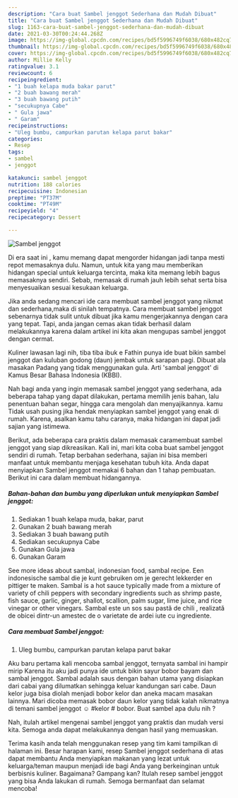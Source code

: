 ```yaml
---
description: "Cara buat Sambel jenggot Sederhana dan Mudah Dibuat"
title: "Cara buat Sambel jenggot Sederhana dan Mudah Dibuat"
slug: 1163-cara-buat-sambel-jenggot-sederhana-dan-mudah-dibuat
date: 2021-03-30T00:24:44.268Z
image: https://img-global.cpcdn.com/recipes/bd5f5996749f6038/680x482cq70/sambel-jenggot-foto-resep-utama.jpg
thumbnail: https://img-global.cpcdn.com/recipes/bd5f5996749f6038/680x482cq70/sambel-jenggot-foto-resep-utama.jpg
cover: https://img-global.cpcdn.com/recipes/bd5f5996749f6038/680x482cq70/sambel-jenggot-foto-resep-utama.jpg
author: Millie Kelly
ratingvalue: 3.1
reviewcount: 6
recipeingredient:
- "1 buah kelapa muda bakar parut"
- "2 buah bawang merah"
- "3 buah bawang putih"
- "secukupnya Cabe"
- " Gula jawa"
- " Garam"
recipeinstructions:
- "Uleg bumbu, campurkan parutan kelapa parut bakar"
categories:
- Resep
tags:
- sambel
- jenggot

katakunci: sambel jenggot 
nutrition: 188 calories
recipecuisine: Indonesian
preptime: "PT37M"
cooktime: "PT49M"
recipeyield: "4"
recipecategory: Dessert

---
```



![Sambel jenggot](https://img-global.cpcdn.com/recipes/bd5f5996749f6038/680x482cq70/sambel-jenggot-foto-resep-utama.jpg)

Di era  saat ini , kamu memang dapat mengorder hidangan jadi tanpa mesti repot memasaknya dulu. Namun, untuk kita yang mau memberikan hidangan special untuk keluarga tercinta, maka kita memang lebih bagus memasaknya sendiri. Sebab, memasak di rumah jauh lebih sehat serta bisa menyesuaikan sesuai kesukaan keluarga.

Jika anda sedang mencari ide cara membuat sambel jenggot yang nikmat dan sederhana,maka di sinilah tempatnya. Cara membuat sambel jenggot  sebenarnya tidak sulit untuk dibuat jika kamu mengerjakannya dengan cara yang tepat. Tapi, anda jangan cemas akan tidak berhasil dalam melakukannya 
karena dalam artikel ini kita akan mengupas sambel jenggot dengan cermat.  

Kuliner lawasan lagi nih, tiba tiba ibuk e Fathin punya ide buat bikin sambel jenggot dan kuluban godong (daun) jembak untuk sarapan pagi. Dibuat ala masakan Padang yang tidak menggunakan gula. Arti &#39;sambal jenggot&#39; di Kamus Besar Bahasa Indonesia (KBBI).

Nah bagi anda yang ingin memasak sambel jenggot yang sederhana, ada beberapa tahap yang dapat dilakukan, pertama memilih jenis bahan, lalu penentuan bahan segar, hingga cara mengolah dan menyajikannya. kamu Tidak usah pusing jika hendak menyiapkan sambel jenggot yang enak di rumah. Karena, asalkan kamu  tahu caranya, maka hidangan ini dapat jadi sajian yang istimewa.

Berikut, ada beberapa cara praktis  dalam memasak caramembuat sambel jenggot yang siap dikreasikan. Kali ini, mari kita coba buat sambel jenggot sendiri di rumah. Tetap berbahan sederhana, sajian ini bisa memberi manfaat untuk membantu menjaga kesehatan tubuh kita. Anda dapat menyiapkan Sambel jenggot memakai 6 bahan dan 1 tahap pembuatan. Berikut ini cara dalam membuat hidangannya.

<!--inarticleads1-->

##### Bahan-bahan dan bumbu yang diperlukan untuk menyiapkan Sambel jenggot:

1. Sediakan 1 buah kelapa muda, bakar, parut
1. Gunakan 2 buah bawang merah
1. Sediakan 3 buah bawang putih
1. Sediakan secukupnya Cabe
1. Gunakan  Gula jawa
1. Gunakan  Garam


See more ideas about sambal, indonesian food, sambal recipe. Een indonesische sambal die je kunt gebruiken om je gerecht lekkerder en pittiger te maken. Sambal is a hot sauce typically made from a mixture of variety of chili peppers with secondary ingredients such as shrimp paste, fish sauce, garlic, ginger, shallot, scallion, palm sugar, lime juice, and rice vinegar or other vinegars. Sambal este un sos sau pastă de chili , realizată de obicei dintr-un amestec de o varietate de ardei iute cu ingrediente. 

<!--inarticleads2-->

##### Cara membuat Sambel jenggot:

1. Uleg bumbu, campurkan parutan kelapa parut bakar


Aku baru pertama kali mencoba sambal jenggot, ternyata sambal ini hampir mirip Karena itu aku jadi punya ide untuk bikin sayur bobor bayam dan sambal jenggot. Sambal adalah saus dengan bahan utama yang disiapkan dari cabai yang dilumatkan sehingga keluar kandungan sari cabe. Daun kelor juga bisa diolah menjadi bobor kelor dan aneka macam masakan lainnya. Mari dicoba memasak bobor daun kelor yang tidak kalah nikmatnya di temani sambel jenggot ☺ #kelor # bobor. Buat sambel apa dulu nih ? 

Nah, itulah artikel mengenai  sambel jenggot  yang praktis dan mudah versi kita. Semoga anda dapat melakukannya dengan hasil yang memuaskan. 

Terima kasih anda telah menggunakan resep yang tim kami tampilkan di halaman ini. Besar harapan kami, resep  Sambel jenggot sederhana di atas dapat membantu Anda menyiapkan makanan yang lezat untuk keluarga/teman maupun menjadi ide bagi Anda yang berkeinginan untuk berbisnis kuliner. Bagaimana? Gampang kan? Itulah resep sambel jenggot yang bisa Anda lakukan di rumah. Semoga bermanfaat dan selamat mencoba!


